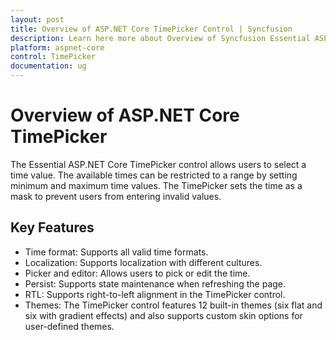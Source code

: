 ```yaml
---
layout: post
title: Overview of ASP.NET Core TimePicker Control | Syncfusion
description: Learn here more about Overview of Syncfusion Essential ASP.NET Core TimePicker Control, its elements, and more.
platform: aspnet-core
control: TimePicker
documentation: ug
---
```


# Overview of ASP.NET Core TimePicker

The Essential ASP.NET Core TimePicker control allows users to select a time value. The available times can be restricted to a range by setting minimum and maximum time values. The TimePicker sets the time as a mask to prevent users from entering invalid values. 

## Key Features

* Time format: Supports all valid time formats.
* Localization: Supports localization with different cultures.
* Picker and editor: Allows users to pick or edit the time.
* Persist: Supports state maintenance when refreshing the page.
* RTL: Supports right-to-left alignment in the TimePicker control.
* Themes: The TimePicker control features 12 built-in themes (six flat and six with gradient effects) and also supports custom skin options for user-defined themes.



